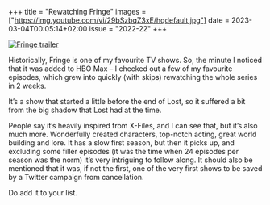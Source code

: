 +++
title       = "Rewatching Fringe"
images      = ["https://img.youtube.com/vi/29bSzbqZ3xE/hqdefault.jpg"]
date        = 2023-03-04T00:05:14+02:00
issue       = "2022-22"
+++


[![Fringe trailer](https://img.youtube.com/vi/29bSzbqZ3xE/hqdefault.jpg)](https://youtu.be/29bSzbqZ3xE)

Historically, Fringe is one of my favourite TV shows. So, the minute I noticed that it was added to HBO Max – I checked out a few of my favourite episodes, which grew into quickly (with skips) rewatching the whole series in 2 weeks. 

It’s a show that started a little before the end of Lost, so it suffered a bit from the big shadow that Lost had at the time.

People say it’s heavily inspired from X-Files, and I can see that, but it’s also much more. Wonderfully created characters, top-notch acting, great world building and lore. It has a slow first season, but then it picks up, and excluding some filler episodes (it was the time when 24 episodes per season was the norm) it’s very intriguing to follow along. It should also be mentioned that it was, if not the first, one of the very first shows to be saved by a Twitter campaign from cancellation.

Do add it to your list.
